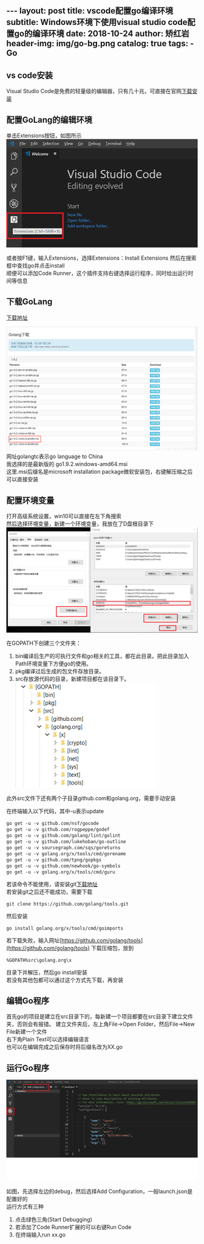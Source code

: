 ﻿﻿---
layout:     post
title:      vscode配置go编译环境
subtitle:   Windows环境下使用visual studio code配置go的编译环境
date:       2018-10-24
author:     矫红岩
header-img: img/go-bg.png
catalog: true
tags:
    - Go
---

## vs code安装
Visual Studio Code是免费的轻量级的编辑器，只有几十兆，可直接在官网[下载安装](https://code.visualstudio.com/Download)
## 配置GoLang的编辑环境
单击Extensions按钮，如图所示
![image](https://github.com/HongyanJiao/HongyanJiao.github.io/blob/master/img/vs-code.png?raw=true)

或者按F1键，输入Extensions，选择Extensions：Install Extensions
然后在搜索框中查找go并点击install<br />
顺便可以添加Code Runner，这个插件支持右键选择运行程序，同时给出运行时间等信息<br />

## 下载GoLang

[下载地址](https://www.golangtc.com/download) <br />


![image](https://github.com/HongyanJiao/HongyanJiao.github.io/blob/master/img/go-download.png?raw=true)
网址golangtc表示go language to China<br />
我选择的是最新版的 go1.9.2.windows-amd64.msi <br />
这里.msi后缀名是microsoft installation package微软安装包，右键解压缩之后可以直接安装<br />

## 配置环境变量
打开高级系统设置，win10可以直接在左下角搜索<br />
然后选择环境变量，新建一个环境变量，我放在了D盘根目录下
![image](https://github.com/HongyanJiao/HongyanJiao.github.io/blob/master/img/go-env.png?raw=true)

在GOPATH下创建三个文件夹：

1. bin编译后生产的可执行文件和go相关的工具，都在此目录。把此目录加入Path环境变量下方便go的使用。
2. pkg编译过后生成的包文件存放目录。
3. src存放源代码的目录，新建项目都在该目录下。
![image](https://github.com/HongyanJiao/HongyanJiao.github.io/blob/master/img/go-path.png?raw=true)

此外src文件下还有两个子目录github.com和golang.org，需要手动安装<br />

在终端输入以下代码，其中-u表示update

```
go get -u -v github.com/nsf/gocode
go get -u -v github.com/rogpeppe/godef
go get -u -v github.com/golang/lint/golint
go get -u -v github.com/lukehoban/go-outline
go get -u -v sourcegraph.com/sqs/goreturns
go get -u -v golang.org/x/tools/cmd/gorename
go get -u -v github.com/tpng/gopkgs
go get -u -v github.com/newhook/go-symbols
go get -u -v golang.org/x/tools/cmd/guru
```
若该命令不能使用，请安装git[下载地址](https://gitforwindows.org/)<br />
若安装git之后还不能成功，需要下载

```
git clone https://github.com/golang/tools.git
```
然后安装

```
go install golang.org/x/tools/cmd/goimports
```
若下载失败，输入网址[https://github.com/golang/tools](https://github.com/golang/tools)
下载压缩包，放到

```
%GOPATH%src\golang.org\x
```
目录下并解压，然后go install安装<br />
若没有其他包都可以通过这个方式先下载，再安装

## 编辑Go程序
首先go的项目是建立在src目录下的，每新建一个项目都要在src目录下建立文件夹，否则会有报错。
建立文件夹后，左上角File->Open Folder，然后File->New File新建一个文件<br />
右下角Plain Text可以选择编辑语言<br />
也可以在编辑完成之后保存时将后缀名改为XX.go
## 运行Go程序
![image](https://github.com/HongyanJiao/HongyanJiao.github.io/blob/master/img/go-debug.png?raw=true)

如图，先选择左边的debug，然后选择Add Configuration，一般launch.json是配置好的<br />
运行方式有三种
1. 点击绿色三角(Start Debugging)
2. 若添加了Code Runner扩展的可以右键Run Code
3. 在终端输入run xx.go



